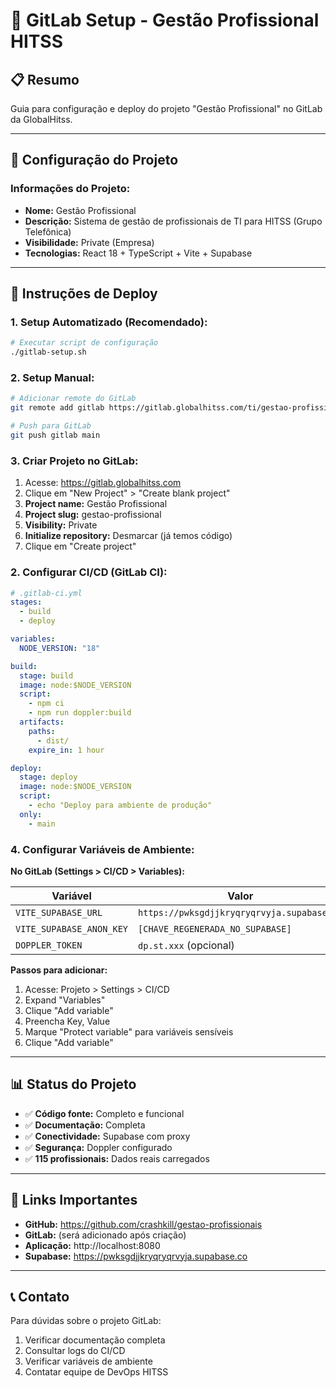# 🦊 GitLab Setup - Gestão Profissional HITSS

## 📋 **Resumo**

Guia para configuração e deploy do projeto "Gestão Profissional" no GitLab da GlobalHitss.

---

## 🔧 **Configuração do Projeto**

### **Informações do Projeto:**
- **Nome:** Gestão Profissional
- **Descrição:** Sistema de gestão de profissionais de TI para HITSS (Grupo Telefônica)
- **Visibilidade:** Private (Empresa)
- **Tecnologias:** React 18 + TypeScript + Vite + Supabase

---

## 🚀 **Instruções de Deploy**

### **1. Setup Automatizado (Recomendado):**
```bash
# Executar script de configuração
./gitlab-setup.sh
```

### **2. Setup Manual:**
```bash
# Adicionar remote do GitLab
git remote add gitlab https://gitlab.globalhitss.com/ti/gestao-profissional.git

# Push para GitLab
git push gitlab main
```

### **3. Criar Projeto no GitLab:**
1. Acesse: https://gitlab.globalhitss.com
2. Clique em "New Project" > "Create blank project"
3. **Project name:** Gestão Profissional
4. **Project slug:** gestao-profissional
5. **Visibility:** Private
6. **Initialize repository:** Desmarcar (já temos código)
7. Clique em "Create project"

### **2. Configurar CI/CD (GitLab CI):**
```yaml
# .gitlab-ci.yml
stages:
  - build
  - deploy

variables:
  NODE_VERSION: "18"

build:
  stage: build
  image: node:$NODE_VERSION
  script:
    - npm ci
    - npm run doppler:build
  artifacts:
    paths:
      - dist/
    expire_in: 1 hour

deploy:
  stage: deploy
  image: node:$NODE_VERSION
  script:
    - echo "Deploy para ambiente de produção"
  only:
    - main
```

### **4. Configurar Variáveis de Ambiente:**

**No GitLab (Settings > CI/CD > Variables):**

| Variável | Valor | Tipo | Protegida |
|----------|-------|------|-----------|
| `VITE_SUPABASE_URL` | `https://pwksgdjjkryqryqrvyja.supabase.co` | Variable | ✅ |
| `VITE_SUPABASE_ANON_KEY` | `[CHAVE_REGENERADA_NO_SUPABASE]` | Variable | ✅ |
| `DOPPLER_TOKEN` | `dp.st.xxx` (opcional) | Variable | ✅ |

**Passos para adicionar:**
1. Acesse: Projeto > Settings > CI/CD
2. Expand "Variables"
3. Clique "Add variable"
4. Preencha Key, Value
5. Marque "Protect variable" para variáveis sensíveis
6. Clique "Add variable"

---

## 📊 **Status do Projeto**

- ✅ **Código fonte:** Completo e funcional
- ✅ **Documentação:** Completa
- ✅ **Conectividade:** Supabase com proxy
- ✅ **Segurança:** Doppler configurado
- ✅ **115 profissionais:** Dados reais carregados

---

## 🔗 **Links Importantes**

- **GitHub:** https://github.com/crashkill/gestao-profissionais
- **GitLab:** (será adicionado após criação)
- **Aplicação:** http://localhost:8080
- **Supabase:** https://pwksgdjjkryqryqrvyja.supabase.co

---

## 📞 **Contato**

Para dúvidas sobre o projeto GitLab:
1. Verificar documentação completa
2. Consultar logs do CI/CD
3. Verificar variáveis de ambiente
4. Contatar equipe de DevOps HITSS 